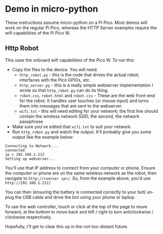 # Demo in micro-python
These instructions assume micro-python on a Pi Pico. Most demos will work on the regular Pi Pico, whereas the HTTP Server examples require the wifi capabilities of the Pi Pico W.

## Http Robot
This uses the onboard wifi capabilities of the Pico W. To run this:
- Copy the files to the device. You will need:
  - `http_robot.py` - this is the code that drives the actual robot; interfaces with the Pico GPIOs, etc.
  - `http_server.py` - this is a really simple webserver implementation I wrote so that `http_robot.py` can do its thing.
  - `robot.css`, `robot.html` and `robot.css` - These are the web front-end for the robot. It handles user touches (or mouse input) and turns them into messages that are sent to the webserver.
  - `wifi.txt` - this will need editing for your network; the first line should contain the wireless network SSID, the second, the network passphrase
- Make sure you've edited that `wifi.txt` to suit your network.
- Run `http_robot.py` and watch the output. It'll probably give you some output like the example below:

```
Connecting to Network...
connected
ip = 192.168.1.212
Setting up webserver...
```

You'll use that IP address to connect from your computer or phone. Ensure the computer or phone are on the same wireless network as the robot, then navigate to `http://<server ip>/`. So, from the example above, you'd use `http://192.168.1.212/`

You can then (ensuring the battery is connected correctly to your bot) un-plug the USB cable and drive the bot using your phone or laptop.

To use the web controller, touch or click at the top of the page to move forward, at the bottom to move back and left / right to turn anticlockwise / clockwise respectively.

Hopefully, I'll get to clear this up in the not-too-distant future.